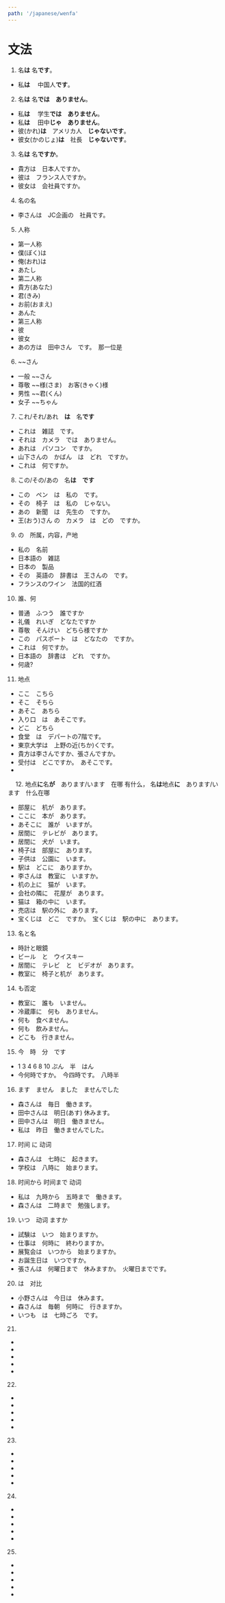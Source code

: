 ```yaml
---
path: '/japanese/wenfa'
---
```


# 文法
01. 名**は** 名**です**。
* 私**は** 　中国人**です**。

02. 名**は** 名**では　ありません**。
* 私**は** 　学生**では　ありません**。
* 私**は** 　田中**じゃ　ありません**。
* 彼(かれ)**は**　アメリカ人　**じゃないです**。
* 彼女(かのじょ)**は**　社長　**じゃないです**。　

03. 名**は** 名**ですか**。
* 貴方は　日本人ですか。
* 彼は　フランス人ですか。
* 彼女は　会社員ですか。

04. 名の名
* 李さんは　JC企画の　社員です。

05. 人称
* 第一人称
* 僕(ぼく)は
* 俺(おれ)は
* あたし
* 第二人称
* 貴方(あなた)
* 君(きみ)
* お前(おまえ)
* あんた
* 第三人称
* 彼　
* 彼女
* あの方は　田中さん　です。　那一位是

06. ~~さん
* 一般 ~~さん
* 尊敬 ~~様(さま)　お客(きゃく)様
* 男性 ~~君(くん) 
* 女子 ~~ちゃん 

07. これ/それ/あれ　**は**　名**です**
* これは　雑誌　です。
* それは　カメラ　では　ありません。
* あれは　パソコン　ですか。
* 山下さんの　かばん　は　どれ　ですか。
* これは　何ですか。

08. この/その/あの　名**は　です**
* この　ペン　は　私の　です。
* その　椅子　は　私の　じゃない。
* あの　新聞　は　先生の　ですか。
* 王(おう)さん の　カメラ　は　どの　ですか。

09. の　所属，内容，产地
* 私の　名前
* 日本語の　雑誌
* 日本の　製品
* その　英語の　辞書は　王さんの　です。
* フランスのワイン　法国的红酒

10. 誰、何
* 普通　ふつう　誰ですか
* 礼儀　れいぎ　どなたですか
* 尊敬　そんけい　どちら様ですか
* この　パスポート　は　どなたの　ですか。
* これは　何ですか。
* 日本語の　辞書は　どれ　ですか。
* 何歳?

11. 地点
* ここ　こちら
* そこ　そちら
* あそこ　あちら
* 入り口　は　あそこです。
* どこ　どちら
* 食堂　は　デパートの7階です。
* 東京大学は　上野の近(ちか)くです。
* 貴方は李さんですか、張さんですか。
* 受付は　どこですか。　あそこです。
* 
　
12. 地点**に**名**が**　あります/います　在哪 有什么， 名**は**地点**に**　あります/います　什么在哪
* 部屋に　机が　あります。
* ここに　本が　あります。
* あそこに　誰が　いますが。
* 居間に　テレビが　あります。
* 居間に　犬が　います。
* 椅子は　部屋に　あります。
* 子供は　公園に　います。
* 駅は　どこに　ありますか。
* 李さんは　教室に　いますか。
* 机の上に　猫が　います。
* 会社の隣に　花屋が　あります。
* 猫は　箱の中に　います。
* 売店は　駅の外に　あります。
* 宝くじは　どこ　ですか。　宝くじは　駅の中に　あります。

13. 名と名
* 時計と眼鏡
* ビール　と　ウイスキー
* 居間に　テレビ　と　ビデオが　あります。
* 教室に　椅子と机が　あります。

14. も否定
* 教室に　誰も　いません。
* 冷蔵庫に　何も　ありません。
* 何も　食べません。
* 何も　飲みません。
* どこも　行きません。

15. 今　時　分　です
* 1 3 4 6 8 10 ぷん　半　はん
* 今何時ですか。　今四時です。　八時半

16. ます　ません　ました　ませんでした
* 森さんは　毎日　働きます。
* 田中さんは　明日(あす) 休みます。
* 田中さんは　明日　働きません。
* 私は　昨日　働きませんでした。

17. 时间 に 动词
* 森さんは　七時に　起きます。
* 学校は　八時に　始まります。

18. 时间から 时间まで 动词
* 私は　九時から　五時まで　働きます。
* 森さんは　二時まで　勉強します。

19. いつ　动词 ますか
* 試験は　いつ　始まりますか。
* 仕事は　何時に　終わりますか。
* 展覧会は　いつから　始まりますか。
* お誕生日は　いつですか。
* 張さんは　何曜日まで　休みますか。　火曜日までです。

20. は　对比
* 小野さんは　今日は　休みます。
* 森さんは　毎朝　何時に　行きますか。
* いつも　は　七時ごろ　です。

21. 
* 
* 
* 
* 
* 

22. 
* 
* 
* 
* 
* 

23. 
* 
* 
* 
* 
* 

24. 
* 
* 
* 
* 
* 

25. 
* 
* 
* 
* 
* 
